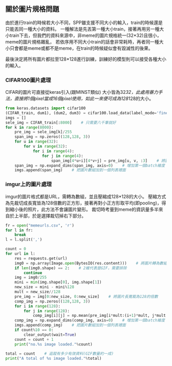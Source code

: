 ## 關於圖片規格問題

由於進行train的時候若大小不同，SPP雖支援不同大小的輸入，train的時候還是只能丟同一種大小的資料。
一種解法是先丟第一種大小train，接著再用另一種大小train下去，但我們的資料來源中，非meme的圖片規格統一(32*32)且很小，meme的圖片規格雜亂，
若依序用不同大小train的話會非常耗時，再者同一種大小只會都是meme或都不是meme，在train的時候疑似會有毀滅性的後果。

最後決定將所有圖片都拉至128*128進行訓練，訓練好的模型則可以接受各種大小的輸入。


### CIFAR100圖片處理

CIFAR的圖片可直接從keras引入(跟MINST類似)
大小皆為32*32，此處用暴力手法，直接將1個pixel當成16個pixel使用，如此一來便可成為128*128的大小。

```python
from keras.datasets import cifar100
(CIFAR_train, dum1), (dum2, dum3) = cifar100.load_data(label_mode='fine')    # 引入CIFAR，實際上只需要圖片的部分
imgs = []
sele_img = CIFAR_train[:8000]    # 只需要八千筆就好
for k in range(8000):
    pre_img = sele_img[k]/255
    span_img = np.zeros((128,128, 3))
    for u in range(32):
        for v in range(32):
            for i in range(4):
                for j in range(4):
                    span_img[4*u+i][4*v+j] = pre_img[u, v, :3]    # 將圖片放大成128*128
    span_img = np.expand_dims(span_img, axis=0)    # 增加第一個batch維度
    imgs.append(span_img)    # 把圖片數組加到一個列表裡面   
```


### imgur上的圖片處理

imgur的圖片格式都是URL，需轉為數組，並且壓縮成128*128的大小。
壓縮方式為先裁切成長寬皆為128倍數的正方形，接著再對小正方形取平均(即pooling)，得到縮小後的照片，此方法不會讓圖片變形。
裁切時考量到meme的資訊量多半來自於上半部，於是選擇裁切掉右下部分。

```python
fr = open("memeurls.csv", 'r')
for l in fr:
    break
l = l.split(',')

count = 0
for url in l:
    res = requests.get(url)
    img0 = np.array(Image.open(BytesIO(res.content)))    # 將圖片轉為數組
    if len(img0.shape) == 2:    # 2維代表是GIF，需要排除
        continue
    img = img0/255 
    mini = min(img.shape[0], img.shape[1])
    new_size = mini - mini%128
    mult = new_size//128
    pre_img = img[0:new_size, 0:new_size]    # 將圖片長寬裁為128的倍數
    comp_img = np.zeros((128,128, 3))
    for i in range(128):
        for j in range(128):
            comp_img[i][j] = np.mean(pre_img[i*mult:(i+1)*mult, j*mult:(j+1)*mult, :3], axis=(0,1))    # 將圖片壓縮成128*128
    comp_img = np.expand_dims(comp_img, axis=0)    # 增加第一個batch維度
    imgs.append(comp_img)    # 把圖片數組加到一個列表裡面
    if count%10 == 0:
        clear_output(wait=True)
    count = count + 1
    print("no.%s image loaded."%count)
    
total = count    # 追蹤有多少有效資料(GIF數量約一成)
print("A total of %s image loaded."%total)
```

